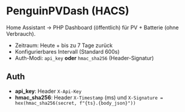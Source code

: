 
# PenguinPVDash (HACS)
Home Assistant → PHP Dashboard (öffentlich) für PV + Batterie (ohne Verbrauch).
- Zeitraum: Heute + bis zu 7 Tage zurück
- Konfigurierbares Intervall (Standard 600s)
- Auth-Modi: `api_key` **oder** `hmac_sha256` (Header-Signatur)

## Auth
- **api_key**: Header `X-Api-Key`
- **hmac_sha256**: Header `X-Timestamp` (ms) und `X-Signature = hex(hmac_sha256(secret, f"{ts}.{body_json}"))`
